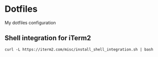 # Dotfiles

My dotfiles configuration

## Shell integration for iTerm2

`curl -L https://iterm2.com/misc/install_shell_integration.sh | bash`
